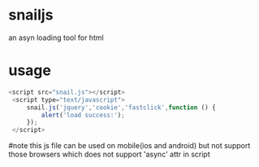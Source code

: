 # snailjs
an  asyn loading tool for html

# usage
```` javascript
<script src="snail.js"></script>
 <script type="text/javascript">
     snail.js('jquery','cookie','fastclick',function () {
         alert('load success:');
     });
 </script>
````
#note
this js file can be used on mobile(ios and android) but not support those browsers which does not support 'async' attr in script 
